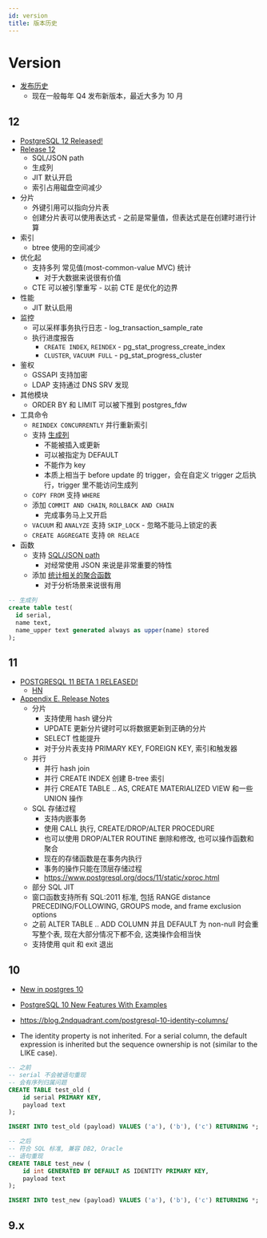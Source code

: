 ```yaml
---
id: version
title: 版本历史
---
```


# Version
* [发布历史](https://en.wikipedia.org/wiki/PostgreSQL#Release_history)
  * 现在一般每年 Q4 发布新版本，最近大多为 10 月

## 12
* [PostgreSQL 12 Released!](https://www.postgresql.org/about/news/1976/)
* [Release 12](https://www.postgresql.org/docs/12/release-12.html)
  * SQL/JSON path
  * 生成列
  * JIT 默认开启
  * 索引占用磁盘空间减少
* 分片
  * 外键引用可以指向分片表
  * 创建分片表可以使用表达式 - 之前是常量值，但表达式是在创建时进行计算
* 索引
  * btree 使用的空间减少
* 优化起
  * 支持多列 常见值(most-common-value MVC) 统计
    * 对于大数据来说很有价值
  * CTE 可以被引擎重写 - 以前 CTE 是优化的边界
* 性能
  * JIT 默认启用
* 监控
  * 可以采样事务执行日志 - log_transaction_sample_rate
  * 执行进度报告
    * `CREATE INDEX`, `REINDEX` - pg_stat_progress_create_index
    * `CLUSTER`, `VACUUM FULL` - pg_stat_progress_cluster
* 鉴权
  * GSSAPI 支持加密
  * LDAP 支持通过 DNS SRV 发现
* 其他模块
  * ORDER BY 和 LIMIT 可以被下推到 postgres_fdw
* 工具命令
  * `REINDEX CONCURRENTLY` 并行重新索引
  * 支持 [生成列](https://www.postgresql.org/docs/12/ddl-generated-columns.html)
    * 不能被插入或更新
    * 可以被指定为 DEFAULT
    * 不能作为 key
    * 本质上相当于 before update 的 trigger，会在自定义 trigger 之后执行，trigger 里不能访问生成列
  * `COPY FROM` 支持 `WHERE`
  * 添加 `COMMIT AND CHAIN`, `ROLLBACK AND CHAIN`
    * 完成事务马上又开启
  * `VACUUM` 和 `ANALYZE` 支持 `SKIP_LOCK` - 忽略不能马上锁定的表
  * `CREATE AGGREGATE` 支持 `OR RELACE`
* 函数
  * 支持 [SQL/JSON path](https://www.postgresql.org/docs/12/functions-json.html#FUNCTIONS-SQLJSON-PATH)
    * 对经常使用 JSON 来说是非常重要的特性
  * 添加 [统计相关的聚合函数](https://www.postgresql.org/docs/12/functions-aggregate.html#FUNCTIONS-AGGREGATE-STATISTICS-TABLE)
    * 对于分析场景来说很有用

```sql
-- 生成列
create table test(
  id serial,
  name text,
  name_upper text generated always as upper(name) stored
);
```
## 11
* [POSTGRESQL 11 BETA 1 RELEASED!](https://www.postgresql.org/about/news/1855/)
  * [HN](https://news.ycombinator.com/item?id=17144221)
* [Appendix E. Release Notes](https://www.postgresql.org/docs/11/static/release-11.html)
  * 分片
    * 支持使用 hash 键分片
    * UPDATE 更新分片键时可以将数据更新到正确的分片
    * SELECT 性能提升
    * 对于分片表支持 PRIMARY KEY, FOREIGN KEY, 索引和触发器
  * 并行
    * 并行 hash join
    * 并行 CREATE INDEX 创建 B-tree 索引
    * 并行 CREATE TABLE .. AS, CREATE MATERIALIZED VIEW 和一些 UNION 操作
  * SQL 存储过程
    * 支持内嵌事务
    * 使用 CALL 执行, CREATE/DROP/ALTER PROCEDURE
    * 也可以使用 DROP/ALTER ROUTINE 删除和修改, 也可以操作函数和聚合
    * 现在的存储函数是在事务内执行
    * 事务的操作只能在顶层存储过程
    * https://www.postgresql.org/docs/11/static/xproc.html
  * 部分 SQL JIT
  * 窗口函数支持所有 SQL:2011 标准, 包括 RANGE distance PRECEDING/FOLLOWING, GROUPS mode, and frame exclusion options
  * 之前 ALTER TABLE .. ADD COLUMN 并且 DEFAULT 为 non-null 时会重写整个表, 现在大部分情况下都不会, 这类操作会相当快
  * 支持使用 quit 和 exit 退出

## 10
* [New in postgres 10](https://wiki.postgresql.org/wiki/New_in_postgres_10)
* [PostgreSQL 10 New Features With Examples](http://h50146.www5.hpe.com/products/software/oe/linux/mainstream/support/lcc/pdf/PostgreSQL_10_New_Features_en_20170522-1.pdf)

* https://blog.2ndquadrant.com/postgresql-10-identity-columns/
* The identity property is not inherited. For a serial column, the default expression is inherited but the sequence ownership is not (similar to the LIKE case).
```sql
-- 之前
-- serial 不会被语句重现
-- 会有序列归属问题
CREATE TABLE test_old (
    id serial PRIMARY KEY,
    payload text
);

INSERT INTO test_old (payload) VALUES ('a'), ('b'), ('c') RETURNING *;

-- 之后
-- 符合 SQL 标准, 兼容 DB2, Oracle
-- 语句重现
CREATE TABLE test_new (
    id int GENERATED BY DEFAULT AS IDENTITY PRIMARY KEY,
    payload text
);

INSERT INTO test_new (payload) VALUES ('a'), ('b'), ('c') RETURNING *;
```

## 9.x

